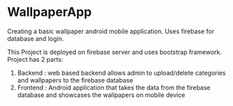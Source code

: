 # WallpaperApp
Creating a basic wallpaper android mobile application. Uses firebase for database and login.

This Project is deployed on firebase server and uses bootstrap framework.
Project has 2 parts:
1. Backend : web based backend allows admin to upload/delete categories and wallpapers to the firebase database
2. Frontend : Android application that takes the data from the firebase database and showcases the wallpapers on mobile device
